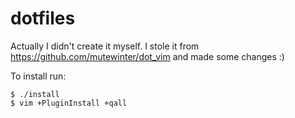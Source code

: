 dotfiles
========
Actually I didn't create it myself. I stole it from https://github.com/mutewinter/dot_vim and made some changes :)

To install run:

```
$ ./install
$ vim +PluginInstall +qall
```

